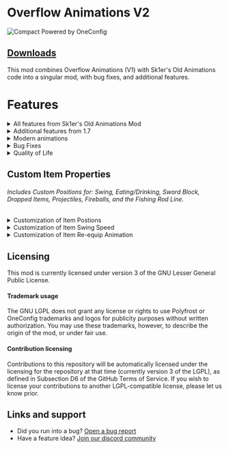 # Overflow Animations V2

![Compact Powered by OneConfig](https://polyfrost.org/img/compact_vector.svg)

## [Downloads](https://github.com/Polyfrost/OverflowAnimationsV2/releases)

This mod combines Overflow Animations (V1) with Sk1er's Old Animations code into a singular mod, with bug fixes, and additional features.

# Features

<details>
  <summary>All features from Sk1er's Old Animations Mod</summary>

* Old Eating
* Old Rod Position
* Old Bow Position
* Old Blockhitting
* Old Swing Animation
* Old Sneak Animation
* Armor turning red when hit
* Old health
* Old blocking
* Old item held
* Punching a block while doing stuff
* 1.7 Debug
* Old Eating Animation
* The "Old Debug Hitbox" feature has been removed as [REDACTION](https://github.com/Polyfrost/REDACTION) has the same functionality.*

</details>

<details>
  <summary>Additional features from 1.7</summary>

* Old 2D/Fast Dropped Items
* Accurate First/Third Person Item Positions
* Old Held Item Lighting 
* Old Projectiles
* Old Item Pickup Animation
* Old Debug and Tab Menu Styles
* Replace cast fishing rod texture with the texture of a stick!
* More features not seen in other old animation mods!

</details>

<details>
  <summary>Modern animations</summary>

* Modern Armor Enchantment Glint
* Show Bow Pullback / Fishing Cast GUI Animation
* Modern Backwards Walk Animation

</details>

<details>
  <summary>Bug Fixes</summary>

* Head Yaw Fixes (Fixes MC-105139)
* Block Breaking Fixes (Fixes MC-255057)

</details>

<details>
  <summary>Quality of Life</summary>

* Disable Hurt Camera Shake
* Allow Particles to No-Clip
* Allow Punching the Ground in Adventure Mode
* Old Lunar/CheatBreaker Block-Hit Position

</details>

## Custom Item Properties
###### Includes Custom Positions for: Swing, Eating/Drinking, Sword Block, Dropped Items, Projectiles, Fireballs, and the Fishing Rod Line.

<details>
  <summary>Customization of Item Postions</summary>

* Custom Item X Position
* Custom Item Y Position
* Custom Item Z Position
* Custom Item Rotation Yaw
* Custom Item Rotation Pitch
* Custom Item Rotation Roll
* Custom Item Scale

</details>


<details>
  <summary>Customization of Item Swing Speed</summary>

* Ignore Mining Fatigue Slowness
* Custom Mining Fatigue Speed
* Ignore Haste Speed
* Custom Haste Speed

</details>

<details>
  <summary>Customization of Item Re-equip Animation</summary>

* Disable Item Re-equip Animation
* Item Re-equip Animation Speed
* Only Play Re-equip Animation Upon Switching Slots

</details>

## Licensing

This mod is currently licensed under version 3 of the GNU Lesser General Public License. 

#### Trademark usage

The GNU LGPL does not grant any license or rights to use Polyfrost or OneConfig trademarks and logos for publicity purposes without written authorization. You may use these trademarks, however, to describe the origin of the mod, or under fair use.

#### Contribution licensing

Contributions to this repository will be automatically licensed under the licensing for the repository at that time (currently version 3 of the LGPL), as defined in Subsection D6 of the GitHub Terms of Service. If you wish to license your contributions to another LGPL-compatible license, please let us know prior.

## Links and support
* Did you run into a bug? [Open a bug report](https://polyfrost.org/discord)
* Have a feature idea? [Join our discord community](https://polyfrost.org/discord)
